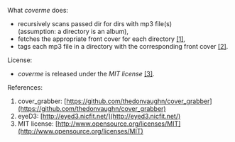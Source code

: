 What _coverme_ does:

* recursively scans passed dir for dirs with mp3 file(s)<br />
  (assumption: a directory is an album),
* fetches the appropriate front cover for each directory [[1]](#covergrabber),
* tags each mp3 file in a directory with the corresponding front cover [[2]](#eyeD3).

License:

* _coverme_ is released under the _MIT license_ [[3]](#license).

References:

1. <span id="covergrabber" />cover\_grabber: [https://github.com/thedonvaughn/cover_grabber](https://github.com/thedonvaughn/cover_grabber)
2. <span id="eyeD3" />eyeD3: [http://eyed3.nicfit.net/](http://eyed3.nicfit.net/)
3. <span id="license" />MIT license: [http://www.opensource.org/licenses/MIT](http://www.opensource.org/licenses/MIT)
